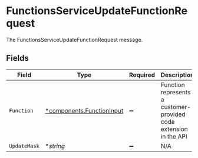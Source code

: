 # FunctionsServiceUpdateFunctionRequest

The FunctionsServiceUpdateFunctionRequest message.


## Fields

| Field                                                                 | Type                                                                  | Required                                                              | Description                                                           |
| --------------------------------------------------------------------- | --------------------------------------------------------------------- | --------------------------------------------------------------------- | --------------------------------------------------------------------- |
| `Function`                                                            | [*components.FunctionInput](../../models/components/functioninput.md) | :heavy_minus_sign:                                                    | Function represents a customer-provided code extension in the API     |
| `UpdateMask`                                                          | **string*                                                             | :heavy_minus_sign:                                                    | N/A                                                                   |